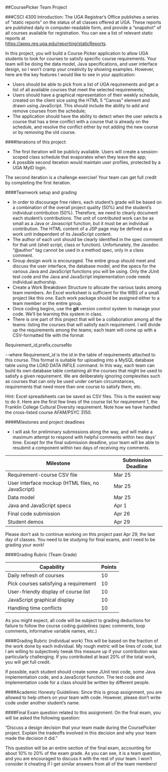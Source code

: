 ##CoursePicker Team Project

###CSCI 4300
Introduction: The UGA Registrar’s Office publishes a series of “static reports” on the status of all classes offered at UGA. These reports are published daily in computer-readable form, and provide a “snapshot” of all courses available for registration. You can see a list of relevant static reports at  
https://apps.reg.uga.edu/reporting/staticReports.

In this project, you will build a Course Picker application to allow UGA students to look for courses to satisfy specific course requirements. Your team will be doing the data model, Java specifications, and user interface design, so I won’t cramp your creativity by showing examples. However, here are the key features I would like to see in your application:
* Users should be able to pick from a list of UGA requirements and get a list of all available courses that meet the selected requirements;
* Users should have a graphical representation of their weekly schedule, created on the client sice using the HTML 5 “Canvas” element and drawn using JavaScript. This should include the ability to add and remove courses from the schedule;
* The application should have the ability to detect when the user selects a course that has a time conflict with a course that is already on the schedule, and resolve the conflict either by not adding the new course or by removing the old course.

####Iterations of this project:
* The first iteration will be publicly available. Users will create a session-scoped class schedule that evaporates when they leave the app;
* A possible second iteration would maintain user profiles, protected by a UGA MyID login.

The second iteration is a challenge exercise! Your team can get full credit by completing the first iteration.

####Teamwork setup and grading
* In order to discourage free riders, each student’s grade will be based on a combination of the overall project quality (50%) and the student’s individual contribution (50%). Therefore, we need to clearly document each student’s contributions. The unit of contributed work can be as small as a Java or Javascript function, but it must be an individual contribution. The HTML content of a JSP page may be defined as a work unit independent of its JavaScript content.
* The author of each unit should be clearly identified in the spec comment for that unit (shell script, class or function). Unfortunately, the Javadoc “@author” tag cannot be used in a method spec, only in a class comment.
* Group design work is encouraged. The entire group should meet and discuss the user interface, the database model, and the specs for the various Java and JavaScript functions you will be using. Only the JUnit test code and the Java and JavaScript implementation code needs individual authorship.
* Create a Work Breakdown Structure to allocate the various tasks among team members. An Excel worksheet is sufficient for the WBS of a small project like this one. Each work package should be assigned either to a team member or the entire group.
* Once coding begins, use the **git** version control system to manage your code. We’ll be learning this system in class.
* There is one part of this project that will be a collaboration among all the teams: listing the courses that will satisfy each requirement. I will divide up the requirements among the teams; each team will come up with a CSV-formatted file with the format

Requirement_id,prefix,courseNo

--where Requirement_id is the id in the table of requirements attached to this course. This format is suitable for uploading into a MySQL database table using the LOAD DATA INFILE command. In this way, each team can build its own database table containing all the courses that might be used to satisfy a given requirement. We are deliberately ignoring complexities such as courses that can only be used under certain circumstances, requirements that need more than one course to satisfy them, etc.

Hint: Excel spreadsheets can be saved as CSV files. This is the easiest way to do it. Here are the first few lines of the course list for requirement 1, the Franklin College Cultural Diversity requirement. Note how we have handled the cross-listed course AFAM/PSYC 3150.

####Milestones and project deadlines
* I will ask for preliminary submissions along the way, and will make a maximum attempt to respond with helpful comments within two days’ time. Except for the final submission deadline, your team will be able to resubmit a component within two days of receiving my comments.

Milestone | Submission Deadline
--------- | -------------------
Requirement-course CSV file | Mar 25
User interface mockup (HTML files, no JavaScript) | Mar 25
Data model | Mar 25
Java and JavaScript specs | Apr 1
Final code submission | Apr 26
Student demos | Apr 29

Please don’t ask to continue working on this project past Apr 29, the last day of classes. You need to be studying for final exams, and I need to be grading your work!

####Grading Rubric (Team Grade)

Capability | Points
---------- | ------
Daily refresh of courses | 10
Pick courses satisfying a requirement | 10
User-friendly display of course list | 10
JavaScript graphical display | 10
Handling time conflicts | 10

As you might expect, all code will be subject to grading deductions for failure to follow the course coding guidelines (spec comments, loop comments, informative variable names, etc.)

####Grading Rubric (individual work)
This will be based on the fraction of the work done by each individual. My rough metric will be lines of code, but I am willing to subjectively tweak this measure up if your contribution was particularly challenging. If you contributed at least 20% of the total work, you will get full credit.

If possible, each student should create some JUnit test code, some Java implementation code, and a JavaScript function. The test code and implementation code for a class should be written by different people.

####Academic Honesty Guidelines:
Since this is group assignment, you are allowed to help others on your team with code. However, please don’t write code under another student’s name.

####Final Exam question related to this assignment:
On the final exam, you will be asked the following question:

“Discuss a design decision that your team made during the CoursePicker project. Explain the tradeoffs involved in this decision and why your team made the decision it did.”

This question will be an entire section of the final exam, accounting for about 10% to 20% of the exam grade. As you can see, it is a team question, and you are encouraged to discuss it with the rest of your team. I won’t consider it cheating if I get similar answers from all of the team members!
